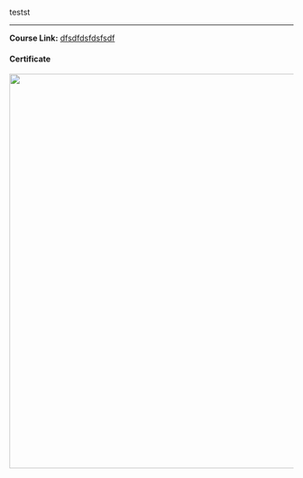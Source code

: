 testst




---
**Course Link:** [dfsdfdsfdsfsdf](https://fsdfdfrvices)

<h4><a href="#certificate"></a>Certificate</h4>
<p align="center">
  <img  src="https://i.ibb.co/0CvL5RJ/Programming-fdg" width="700">
</p>
